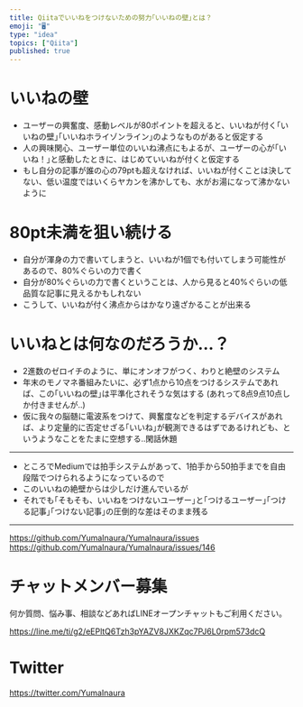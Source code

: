 ```yaml
---
title: Qiitaでいいねをつけないための努力｢いいねの壁｣とは？
emoji: "🖥"
type: "idea"
topics: ["Qiita"]
published: true
---
```


# いいねの壁

- ユーザーの興奮度、感動レベルが80ポイントを超えると、いいねが付く｢いいねの壁｣｢いいねホライゾンライン｣のようなものがあると仮定する
- 人の興味関心、ユーザー単位のいいね沸点にもよるが、ユーザーの心が｢いいね！｣と感動したときに、はじめていいねが付くと仮定する
- もし自分の記事が誰の心の79ptも超えなければ、いいねが付くことは決してない、低い温度ではいくらヤカンを沸かしても、水がお湯になって沸かないように

# 80pt未満を狙い続ける

- 自分が渾身の力で書いてしまうと、いいねが1個でも付いてしまう可能性があるので、80%ぐらいの力で書く
- 自分が80%ぐらいの力で書くということは、人から見ると40%ぐらいの低品質な記事に見えるかもしれない
- こうして、いいねが付く沸点からはかなり遠ざかることが出来る

# いいねとは何なのだろうか…？

- 2進数のゼロイチのように、単にオンオフがつく、わりと絶壁のシステム
- 年末のモノマネ番組みたいに、必ず1点から10点をつけるシステムであれば、この｢いいねの壁｣は平準化されそうな気はする (あれって8点9点10点しか付きませんが‥)
- 仮に我々の脳髄に電波系をつけて、興奮度などを判定するデバイスがあれば、より定量的に否定せざる｢いいね｣が観測できるはずであるけれども、というようなことをたまに空想する‥閑話休題

---

- ところでMediumでは拍手システムがあって、1拍手から50拍手までを自由段階でつけられるようになっているので
- このいいねの絶壁からは少しだけ進んでいるが
- それでも｢そもそも、いいねをつけないユーザー｣と｢つけるユーザー｣｢つける記事｣｢つけない記事｣の圧倒的な差はそのまま残る

---

https://github.com/YumaInaura/YumaInaura/issues
https://github.com/YumaInaura/YumaInaura/issues/146








<!-- Update From Qiita API -->

# チャットメンバー募集


何か質問、悩み事、相談などあればLINEオープンチャットもご利用ください。

https://line.me/ti/g2/eEPltQ6Tzh3pYAZV8JXKZqc7PJ6L0rpm573dcQ





# Twitter


https://twitter.com/YumaInaura


<!-- Update From Qiita API -->


